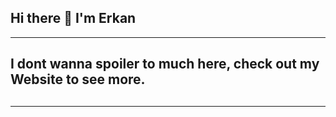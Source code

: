 ## Hi there 👋 I'm Erkan

<hr>
<h2>I dont wanna spoiler to much here, check out my Website to see more.<h2> 
<hr>